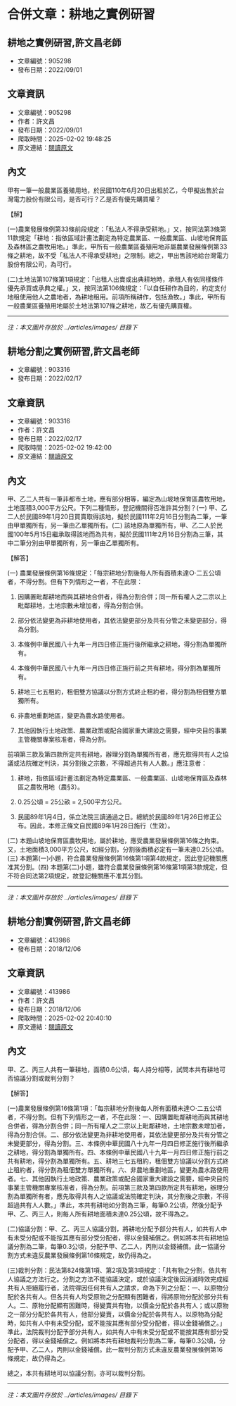 # 合併文章：耕地之實例研習

## 耕地之實例研習,許文昌老師
- 文章編號：905298
- 發布日期：2022/09/01


## 文章資訊
- 文章編號：905298
- 作者：許文昌
- 發布日期：2022/09/01
- 爬取時間：2025-02-02 19:48:25
- 原文連結：[閱讀原文](https://real-estate.get.com.tw/Columns/detail.aspx?no=905298)

## 內文
甲有一筆一般農業區養殖用地，於民國110年6月20日出租於乙，今甲擬出售於台灣電力股份有限公司，是否可行？乙是否有優先購買權？

【解】

(一)農業發展條例第33條前段規定：「私法人不得承受耕地。」又，按同法第3條第11款規定「耕地：指依區域計畫法劃定為特定農業區、一般農業區、山坡地保育區及森林區之農牧用地。」準此，甲所有一般農業區養殖用地非屬農業發展條例第33條之耕地，故不受「私法人不得承受耕地」之限制。總之，甲出售該地給台灣電力股份有限公司，為可行。

(二)土地法第107條第1項規定：「出租人出賣或出典耕地時，承租人有依同樣條件優先承買或承典之權。」又，按同法第106條規定：「以自任耕作為目的，約定支付地租使用他人之農地者，為耕地租用。前項所稱耕作，包括漁牧。」準此，甲所有一般農業區養殖用地屬於土地法第107條之耕地，故乙有優先購買權。

---
*注：本文圖片存放於 ../articles/images/ 目錄下*


## 耕地分割之實例研習,許文昌老師
- 文章編號：903316
- 發布日期：2022/02/17


## 文章資訊
- 文章編號：903316
- 作者：許文昌
- 發布日期：2022/02/17
- 爬取時間：2025-02-02 19:42:00
- 原文連結：[閱讀原文](https://real-estate.get.com.tw/Columns/detail.aspx?no=903316)

## 內文
甲、乙二人共有一筆非都市土地，應有部分相等，編定為山坡地保育區農牧用地，土地面積3,000平方公尺。下列二種情形，登記機關得否准許其分割？(一) 甲、乙二人於民國89年1月20日買賣取得該地，擬於民國111年2月16日分割為二筆，一筆由甲單獨所有，另一筆由乙單獨所有。(二) 該地原為單獨所有，甲、乙二人於民國100年5月15日繼承取得該地而為共有，擬於民國111年2月16日分割為三筆，其中二筆分別由甲單獨所有，另一筆由乙單獨所有。

【解答】

(一) 農業發展條例第16條規定：「每宗耕地分割後每人所有面積未達○‧二五公頃者，不得分割。但有下列情形之一者，不在此限：

1. 因購置毗鄰耕地而與其耕地合併者，得為分割合併；同一所有權人之二宗以上毗鄰耕地，土地宗數未增加者，得為分割合併。

2. 部分依法變更為非耕地使用者，其依法變更部分及共有分管之未變更部分，得為分割。

3. 本條例中華民國八十九年一月四日修正施行後所繼承之耕地，得分割為單獨所有。

4. 本條例中華民國八十九年一月四日修正施行前之共有耕地，得分割為單獨所有。

5. 耕地三七五租約，租佃雙方協議以分割方式終止租約者，得分割為租佃雙方單獨所有。

6. 非農地重劃地區，變更為農水路使用者。

7. 其他因執行土地政策、農業政策或配合國家重大建設之需要，經中央目的事業主管機關專案核准者，得為分割。

前項第三款及第四款所定共有耕地，辦理分割為單獨所有者，應先取得共有人之協議或法院確定判決，其分割後之宗數，不得超過共有人人數。」應注意者：

1. 耕地，指依區域計畫法劃定為特定農業區、一般農業區、山坡地保育區及森林區之農牧用地（農§3）。

2. 0.25公頃 = 25公畝 = 2,500平方公尺。

3. 民國89年1月4日，係立法院三讀通過之日。總統於民國89年1月26日修正公布。因此，本修正條文自民國89年1月28日施行（生效）。

(二) 本題山坡地保育區農牧用地，屬於耕地，應受農業發展條例第16條之拘束。又，土地面積3,000平方公尺，如經分割，分割後面積必定有一筆未達0.25公頃。(三) 本題第(一)小題，符合農業發展條例第16條第1項第4款規定，因此登記機關應准其分割。(四) 本題第(二)小題，雖符合農業發展條例第16條第1項第3款規定，但不符合同法第2項規定，故登記機關應不准其分割。

---
*注：本文圖片存放於 ../articles/images/ 目錄下*


## 耕地分割實例研習,許文昌老師
- 文章編號：413986
- 發布日期：2018/12/06


## 文章資訊
- 文章編號：413986
- 作者：許文昌
- 發布日期：2018/12/06
- 爬取時間：2025-02-02 20:40:10
- 原文連結：[閱讀原文](https://real-estate.get.com.tw/Columns/detail.aspx?no=413986)

## 內文
甲、乙、丙三人共有一筆耕地，面積0.6公頃，每人持分相等，試問本共有耕地可否協議分割或裁判分割？

【解答】

(一)農業發展條例第16條第1項：「每宗耕地分割後每人所有面積未達○‧二五公頃者，不得分割。但有下列情形之一者，不在此限：一、因購置毗鄰耕地而與其耕地合併者，得為分割合併；同一所有權人之二宗以上毗鄰耕地，土地宗數未增加者，得為分割合併。二、部分依法變更為非耕地使用者，其依法變更部分及共有分管之未變更部分，得為分割。三、本條例中華民國八十九年一月四日修正施行後所繼承之耕地，得分割為單獨所有。四、本條例中華民國八十九年一月四日修正施行前之共有耕地，得分割為單獨所有。五、耕地三七五租約，租佃雙方協議以分割方式終止租約者，得分割為租佃雙方單獨所有。六、非農地重劃地區，變更為農水路使用者。七、其他因執行土地政策、農業政策或配合國家重大建設之需要，經中央目的事業主管機關專案核准者，得為分割。前項第三款及第四款所定共有耕地，辦理分割為單獨所有者，應先取得共有人之協議或法院確定判決，其分割後之宗數，不得超過共有人人數。」準此，本共有耕地如分割為三筆，每筆0.2公頃，然後分配予甲、乙、丙三人，則每人所有耕地面積未達0.25公頃，故不得為之。

(二)協議分割：甲、乙、丙三人協議分割，將耕地分配予部分共有人，如共有人中有未受分配或不能按其應有部分受分配者，得以金錢補償之。例如將本共有耕地協議分割為二筆，每筆0.3公頃，分配予甲、乙二人，丙則以金錢補償。此一協議分割方式未違反農業發展條例第16條規定，故仍得為之。

(三)裁判分割：民法第824條第1項、第2項及第3項規定：「共有物之分割，依共有人協議之方法行之。分割之方法不能協議決定，或於協議決定後因消滅時效完成經共有人拒絕履行者，法院得因任何共有人之請求，命為下列之分配：一、以原物分配於各共有人。但各共有人均受原物之分配顯有困難者，得將原物分配於部分共有人。二、原物分配顯有困難時，得變賣共有物，以價金分配於各共有人；或以原物之一部分分配於各共有人，他部分變賣，以價金分配於各共有人。以原物為分配時，如共有人中有未受分配，或不能按其應有部分受分配者，得以金錢補償之。」準此，法院裁判分配予部分共有人，如共有人中有未受分配或不能按其應有部分受分配者，得以金錢補償之。例如將本共有耕地裁判分割為二筆，每筆0.3公頃，分配予甲、乙二人，丙則以金錢補償。此一裁判分割方式未違反農業發展條例第16條規定，故仍得為之。

總之，本共有耕地可以協議分割，亦可以裁判分割。

---
*注：本文圖片存放於 ../articles/images/ 目錄下*

